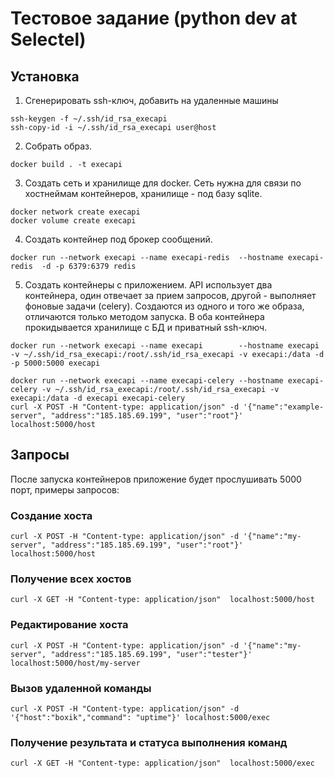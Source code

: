 # Тестовое задание (python dev at Selectel)

## Установка

1. Сгенерировать ssh-ключ, добавить на удаленные машины
```
ssh-keygen -f ~/.ssh/id_rsa_execapi
ssh-copy-id -i ~/.ssh/id_rsa_execapi user@host
```

2. Собрать образ.
```
docker build . -t execapi
```

3. Создать сеть и хранилище для docker. Сеть нужна для связи по хостнеймам контейнеров, хранилище - под базу sqlite. 
```
docker network create execapi
docker volume create execapi
```

4. Создать контейнер под брокер сообщений.
```
docker run --network execapi --name execapi-redis  --hostname execapi-redis  -d -p 6379:6379 redis
```

5. Создать контейнеры с приложением. API использует два контейнера, один отвечает за прием запросов, другой - выполняет фоновые задачи (celery). Создаются из одного и того же образа, отличаются только методом запуска.
В оба контейнера прокидывается хранилище с БД и приватный ssh-ключ.

``` 
docker run --network execapi --name execapi        --hostname execapi -v ~/.ssh/id_rsa_execapi:/root/.ssh/id_rsa_execapi -v execapi:/data -d -p 5000:5000 execapi

docker run --network execapi --name execapi-celery --hostname execapi-celery -v ~/.ssh/id_rsa_execapi:/root/.ssh/id_rsa_execapi -v execapi:/data -d execapi execapi-celery
curl -X POST -H "Content-type: application/json" -d '{"name":"example-server", "address":"185.185.69.199", "user":"root"}' localhost:5000/host
```
## Запросы

После запуска контейнеров приложение будет прослушивать 5000 порт, примеры запросов:

### Создание хоста
```
curl -X POST -H "Content-type: application/json" -d '{"name":"my-server", "address":"185.185.69.199", "user":"root"}' localhost:5000/host
```
### Получение всех хостов
```
curl -X GET -H "Content-type: application/json"  localhost:5000/host
```
### Редактирование хоста
```
curl -X POST -H "Content-type: application/json" -d '{"name":"my-server", "address":"185.185.69.199", "user":"tester"}' localhost:5000/host/my-server
```
### Вызов удаленной команды
```
curl -X POST -H "Content-type: application/json" -d '{"host":"boxik","command": "uptime"}' localhost:5000/exec
```
### Получение результата и статуса выполнения команд
```
curl -X GET -H "Content-type: application/json"  localhost:5000/exec
```
